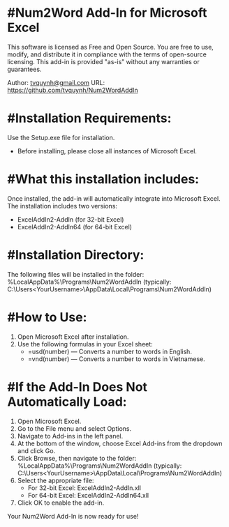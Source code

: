 #Num2Word Add-In for Microsoft Excel
===================================

This software is licensed as Free and Open Source. You are free to use, modify, and distribute it in compliance with the terms of open-source licensing. This add-in is provided "as-is" without any warranties or guarantees.

Author: tvquynh@gmail.com
URL: https://github.com/tvquynh/Num2WordAddIn

#Installation Requirements:
=========================
Use the Setup.exe file for installation.
- Before installing, please close all instances of Microsoft Excel.

#What this installation includes:
===============================
Once installed, the add-in will automatically integrate into Microsoft Excel. The installation includes two versions:
- ExcelAddIn2-AddIn (for 32-bit Excel)
- ExcelAddIn2-AddIn64 (for 64-bit Excel)

#Installation Directory:
========================
The following files will be installed in the folder:
%LocalAppData%\Programs\Num2WordAddIn
(typically: C:\Users\<YourUsername>\AppData\Local\Programs\Num2WordAddIn)

#How to Use:
============
1. Open Microsoft Excel after installation.
2. Use the following formulas in your Excel sheet:
   - =usd(number) — Converts a number to words in English.
   - =vnd(number) — Converts a number to words in Vietnamese.

#If the Add-In Does Not Automatically Load:
===========================================
1. Open Microsoft Excel.
2. Go to the File menu and select Options.
3. Navigate to Add-ins in the left panel.
4. At the bottom of the window, choose Excel Add-ins from the dropdown and click Go.
5. Click Browse, then navigate to the folder:
   %LocalAppData%\Programs\Num2WordAddIn
   (typically: C:\Users\<YourUsername>\AppData\Local\Programs\Num2WordAddIn)
6. Select the appropriate file:
   - For 32-bit Excel: ExcelAddIn2-AddIn.xll
   - For 64-bit Excel: ExcelAddIn2-AddIn64.xll
7. Click OK to enable the add-in.

Your Num2Word Add-In is now ready for use!
